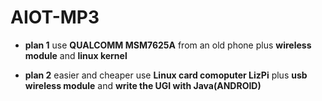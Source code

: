 # AIOT-MP3

* **plan 1**
use **QUALCOMM MSM7625A** from an old phone
plus **wireless module**
and **linux kernel**

* **plan 2** easier and cheaper
use **Linux card comoputer LizPi**
plus **usb wireless module**
and **write the UGI with Java(ANDROID)**
